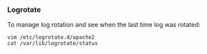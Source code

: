### Logrotate

To manage log rotation and see when the last time log was rotated:

```
vim /etc/logrotate.d/apache2
cat /var/lib/logrotate/status
```

### 